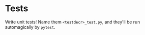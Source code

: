 # Tests

Write unit tests! Name them `<testdecr>_test.py`, and they'll be run automagically by `pytest`.